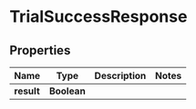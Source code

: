 

# TrialSuccessResponse


## Properties

| Name | Type | Description | Notes |
|------------ | ------------- | ------------- | -------------|
|**result** | **Boolean** |  |  |



